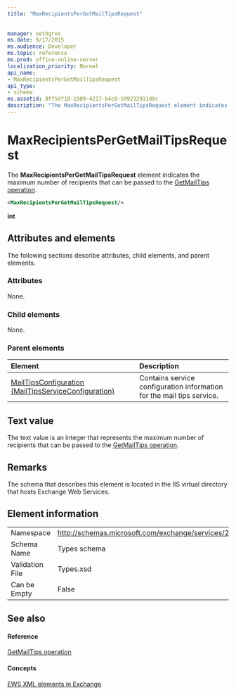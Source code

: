 ```yaml
---
title: "MaxRecipientsPerGetMailTipsRequest"
 
 
manager: sethgros
ms.date: 9/17/2015
ms.audience: Developer
ms.topic: reference
ms.prod: office-online-server
localization_priority: Normal
api_name:
- MaxRecipientsPerGetMailTipsRequest
api_type:
- schema
ms.assetid: 8ff5df18-1989-4217-b4c0-599232911d0c
description: "The MaxRecipientsPerGetMailTipsRequest element indicates the maximum number of recipients that can be passed to the GetMailTips operation."
---
```


# MaxRecipientsPerGetMailTipsRequest

The **MaxRecipientsPerGetMailTipsRequest** element indicates the maximum number of recipients that can be passed to the [GetMailTips operation](getmailtips-operation.md).
  
```XML
<MaxRecipientsPerGetMailTipsRequest/>
```

 **int**
## Attributes and elements

The following sections describe attributes, child elements, and parent elements.
  
### Attributes

None.
  
### Child elements

None.
  
### Parent elements

|**Element**|**Description**|
|:-----|:-----|
|[MailTipsConfiguration (MailTipsServiceConfiguration)](mailtipsconfiguration-mailtipsserviceconfiguration.md) <br/> |Contains service configuration information for the mail tips service.  <br/> |
   
## Text value

The text value is an integer that represents the maximum number of recipients that can be passed to the [GetMailTips operation](getmailtips-operation.md).
  
## Remarks

The schema that describes this element is located in the IIS virtual directory that hosts Exchange Web Services.
  
## Element information

|||
|:-----|:-----|
|Namespace  <br/> |http://schemas.microsoft.com/exchange/services/2006/types  <br/> |
|Schema Name  <br/> |Types schema  <br/> |
|Validation File  <br/> |Types.xsd  <br/> |
|Can be Empty  <br/> |False  <br/> |
   
## See also

#### Reference

[GetMailTips operation](getmailtips-operation.md)
#### Concepts

[EWS XML elements in Exchange](ews-xml-elements-in-exchange.md)

